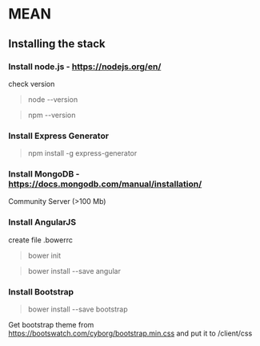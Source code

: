 # MEAN

## Installing the stack

### Install node.js - https://nodejs.org/en/

check version

>node --version

>npm --version

### Install Express Generator 

> npm install -g express-generator

### Install MongoDB - https://docs.mongodb.com/manual/installation/

Community Server (>100 Mb)

### Install AngularJS

create file .bowerrc

> bower init

> bower install --save angular

### Install Bootstrap

>bower install --save bootstrap

Get bootstrap theme from https://bootswatch.com/cyborg/bootstrap.min.css and put it to /client/css
